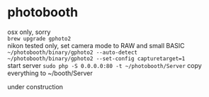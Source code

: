 # photobooth

osx only, sorry  
`brew upgrade gphoto2`  
nikon tested only, set camera mode to RAW and small BASIC  
`~/photobooth/binary/gphoto2 --auto-detect`  
`~/photobooth/binary/gphoto2 --set-config capturetarget=1`  
start server
`sudo php -S 0.0.0.0:80 -t ~/photobooth/Server`
copy everything to ~/booth/Server  


under construction
